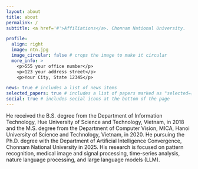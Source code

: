 ```yaml
---
layout: about
title: about
permalink: /
subtitle: <a href='#'>Affiliations</a>. Chonnam National University. 

profile:
  align: right
  image: ntn.jpg
  image_circular: false # crops the image to make it circular
  more_info: >
    <p>555 your office number</p>
    <p>123 your address street</p>
    <p>Your City, State 12345</p>

news: true # includes a list of news items
selected_papers: true # includes a list of papers marked as "selected={true}"
social: true # includes social icons at the bottom of the page
---
```


He received the B.S. degree from the Department of Information Technology, Hue University of Science and Technology, Vietnam, in 2018 and the M.S. degree from the Department of Computer Vision, MICA, Hanoi University of Science and Technology, Vietnam, in 2020. He pursuing the Ph.D. degree with the Department of Artificial Intelligence Convergence, Chonnam National University in 2025. His research is focused on pattern recognition, medical image and signal processing, time-series analysis, nature language processing, and large language models (LLM).


